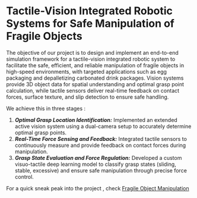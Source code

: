 # Tactile-Vision Integrated Robotic Systems for Safe Manipulation of Fragile Objects

The objective of our project is to design and implement an end-to-end simulation framework for a tactile-vision integrated robotic system to facilitate the safe, efficient, and reliable manipulation of fragile objects in high-speed environments, with targeted applications such as egg packaging and depalletizing carbonated drink packages. Vision systems provide 3D object data for spatial understanding and optimal grasp point calculation, while tactile sensors deliver real-time feedback on contact forces, surface texture, and slip detection to ensure safe handling.

We achieve this in three stages : 
1) ***Optimal Grasp Location Identification:*** Implemented an extended active vision system using a dual-camera setup to accurately determine optimal grasp points.
2) ***Real-Time Force Sensing and Feedback:*** Integrated tactile sensors to continuously measure and provide feedback on contact forces during manipulation.
3) ***Grasp State Evaluation and Force Regulation:*** Developed a custom visuo-tactile deep learning model to classify grasp states (sliding, stable, excessive) and ensure safe manipulation through precise force control.

For a quick sneak peak into the project , check [Fragile Object Manipulation](https://sites.google.com/view/farhanseliyarobotics/projects/vision-based-fragile-object-manipulation?authuser=0)

